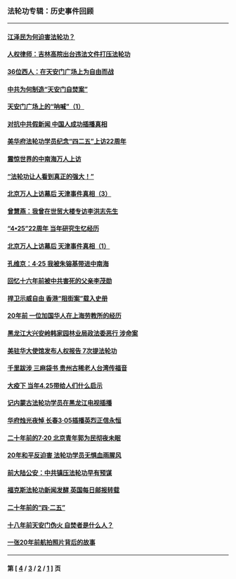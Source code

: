 ### 法轮功专辑：历史事件回顾
---
#### [江泽民为何迫害法轮功？](../../pages/nf5793/n13876324.md?12110430) 
#### [人权律师：吉林高院出台违法文件打压法轮功](../../pages/nf5793/n13825665.md?12110430) 
#### [36位西人：在天安门广场上为自由而战](../../pages/nf5793/n13390029.md?12110430) 
#### [中共为何制造“天安门自焚案”](../../pages/nf5793/n13183270.md?12110430) 
#### [天安门广场上的“呐喊”（1）](../../pages/nf5793/n13105277.md?12110430) 
#### [对抗中共假新闻 中国人成功插播真相](../../pages/nf5793/n12910618.md?12110430) 
#### [美华府法轮功学员纪念“四二五”上访22周年](../../pages/nf5793/n12904445.md?12110430) 
#### [震惊世界的中南海万人上访](../../pages/nf5793/n12903976.md?12110430) 
#### [“法轮功让人看到真正的强大！”](../../pages/nf5793/n12903195.md?12110430) 
#### [北京万人上访幕后 天津事件真相（3）](../../pages/nf5793/n12902807.md?12110430) 
#### [曾慧燕：我曾在世贸大楼专访李洪志先生](../../pages/nf5793/n12898729.md?12110430) 
#### [“4•25”22周年 当年研究生忆经历](../../pages/nf5793/n12894152.md?12110430) 
#### [北京万人上访幕后 天津事件真相（1）](../../pages/nf5793/n12885174.md?12110430) 
#### [孔维京：4·25 我被朱镕基带进中南海](../../pages/nf5793/n12864987.md?12110430) 
#### [回忆十六年前被中共害死的父亲李茂勋](../../pages/nf5793/n12880270.md?12110430) 
#### [捍卫示威自由 香港“阻街案”载入史册](../../pages/nf5793/n12811245.md?12110430) 
#### [20年前 一位加国华人在上海劳教所的经历](../../pages/nf5793/n12707932.md?12110430) 
#### [黑龙江大兴安岭韩家园林业局政法委恶行 涉命案](../../pages/nf5793/n12622815.md?12110430) 
#### [美驻华大使馆发布人权报告 7次提法轮功](../../pages/nf5793/n12520541.md?12110430) 
#### [千里跋涉 三麻袋书 贵州古稀老人台湾传福音](../../pages/nf5793/n12198750.md?12110430) 
#### [大疫下 当年4.25带给人们什么启示](../../pages/nf5793/n12058565.md?12110430) 
#### [记内蒙古法轮功学员在黑龙江电视插播](../../pages/nf5793/n11699194.md?12110430) 
#### [华府烛光夜悼 长春3·05插播英烈正信永恒](../../pages/nf5793/n11397432.md?12110430) 
#### [二十年前的7·20 北京青年郭为民彻夜未眠](../../pages/nf5793/n11354195.md?12110430) 
#### [20年和平反迫害 法轮功学员无惧血雨腥风](../../pages/nf5793/n11348279.md?12110430) 
#### [前大陆公安：中共镇压法轮功早有预谋](../../pages/nf5793/n11352168.md?12110430) 
#### [福克斯法轮功新闻发酵  英国每日邮报转载](../../pages/nf5793/n11285952.md?12110430) 
#### [二十年前的“四·二五”](../../pages/nf5793/n11207639.md?12110430) 
#### [十八年前天安门伪火 自焚者是什么人？](../../pages/nf5793/n10996556.md?12110430) 
#### [一张20年前航拍照片背后的故事](../../pages/nf5793/n10693797.md?12110430) 

---
#### 第 [ [4](./4.md?12110430) / [3](./3.md?12110430) / [2](./2.md?12110430) / [1](./1.md?12110430) ] 页
